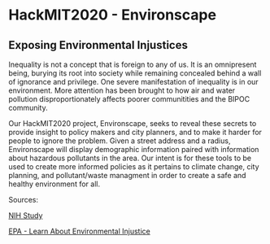 # HackMIT2020 - Environscape
## Exposing Environmental Injustices

  Inequality is not a concept that is foreign to any of us. It is an omnipresent being, burying its root into society while remaining concealed behind a wall of ignorance and privilege. One severe manifestation of inequality is in our environment. More attention has been brought to how air and water pollution disproportionately affects poorer communitities and the BIPOC community.

  Our HackMIT2020 project, Environscape, seeks to reveal these secrets to provide insight to policy makers and city planners, and to make it harder for people to ignore the problem. Given a street address and a radius, Environscape will display demographic information paired with information about hazardous pollutants in the area. Our intent is for these tools to be used to create more informed policies as it pertains to climate change, city planning, and pollutant/waste managment in order to create a safe and healthy environment for all. 



Sources:

[NIH Study](https://ehp.niehs.nih.gov/doi/pdf/10.1289/ehp.02110s2161#:~:text=Environmental%20injustice%20can%20be%20defined,laws%2C%20regulations%2C%20governmental%20programs%2C)

[EPA - Learn About Environmental Injustice](https://www.epa.gov/environmentaljustice/learn-about-environmental-justice)
